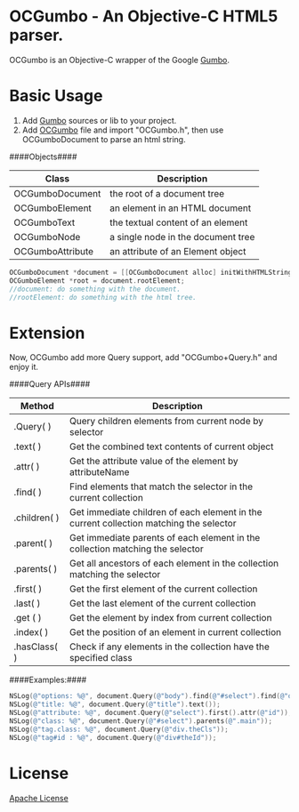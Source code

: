 OCGumbo - An Objective-C HTML5 parser.
=====================================

OCGumbo is an Objective-C wrapper of the Google [Gumbo](https://github.com/google/gumbo-parser).

Basic Usage
===========

 1. Add [Gumbo](https://github.com/google/gumbo-parser/tree/master/src) sources or lib to your project.
 2. Add [OCGumbo](https://github.com/tracy-e/OCGumbo/tree/master/OCGumbo) file and import "OCGumbo.h", then use OCGumboDocument to parse an html string.

####Objects####

Class 				| Description
-|-
OCGumboDocument		|  the root of a document tree
OCGumboElement 		|  an element in an HTML document
OCGumboText 		|  the textual content of an element
OCGumboNode			|  a single node in the document tree
OCGumboAttribute 	|  an attribute of an Element object

```objective-c
OCGumboDocument *document = [[OCGumboDocument alloc] initWithHTMLString:htmlString];
OCGumboElement *root = document.rootElement;
//document: do something with the document.
//rootElement: do something with the html tree.
```

Extension
========

Now, OCGumbo add more Query support, add "OCGumbo+Query.h" and enjoy it.

####Query APIs####

Method | Description
-|-
.Query( )		| Query children elements from current node by selector
.text( )		| Get the combined text contents of current object
.attr( )		| Get the attribute value of the element by attributeName
.find( )		| Find elements that match the selector in the current collection
.children( )	| Get immediate children of each element in the current collection matching the selector
.parent( )		| Get immediate parents of each element in the collection matching the selector
.parents( )		| Get all ancestors of each element in the collection matching the selector
.first( )		| Get the first element of the current collection
.last( )		| Get the last element of the current collection
.get ( )		| Get the element by index from current collection
.index( )		| Get the position of an element in current collection
.hasClass( )	| Check if any elements in the collection have the specified class

####Examples:####

```objective-c
NSLog(@"options: %@", document.Query(@"body").find(@"#select").find(@"option"));
NSLog(@"title: %@", document.Query(@"title").text());
NSLog(@"attribute: %@", document.Query(@"select").first().attr(@"id"));
NSLog(@"class: %@", document.Query(@"#select").parents(@".main"));
NSLog(@"tag.class: %@", document.Query(@"div.theCls"));
NSLog(@"tag#id : %@", document.Query(@"div#theId"));
```



License
=======

[Apache License](http://www.apache.org/licenses/)